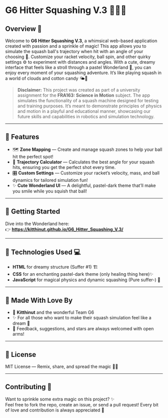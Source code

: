 # G6 Hitter Squashing V.3 🎾✨🦄

## Overview 🌟

Welcome to **G6 Hitter Squashing V.3**, a whimsical web-based application created with passion and a sprinkle of magic! This app allows you to simulate the squash ball's trajectory when hit with an angle of your choosing 🎯. Customize your racket velocity, ball spin, and other quirky settings ⚙️ to experiment with distances and angles. With a cute, dreamy interface that feels like a stroll through a pastel Wonderland 🌸, you can enjoy every moment of your squashing adventure. It’s like playing squash in a world of clouds and cotton candy 🌤️🍬

> **Disclaimer:** This project was created as part of a university assignment for the **FRA163: Science in Motion** subject. The app simulates the functionality of a squash machine designed for testing and training purposes. It’s meant to demonstrate principles of physics and motion in a playful and educational manner, showcasing our future skills and capabilities in robotics and simulation technology.  

---

## 🌸 Features

- 🗺️ **Zone Mapping** — Create and manage squash zones to help your ball hit the perfect spot!  
- 🧮 **Trajectory Calculator** — Calculates the best angle for your squash hits, ensuring you get the perfect shot every time.  
- 🎛️ **Custom Settings** — Customize your racket’s velocity, mass, and ball dynamics for tailored simulation fun!  
- ✨ **Cute Wonderland UI** — A delightful, pastel-dark theme that’ll make you smile while you squish that ball!  

---

## 🚀 Getting Started

Dive into the Wonderland here:  
👉 **https://kitthinut.github.io/G6_Hitter_Squashing_V.3/**

---

## 🧠 Technologies Used 💻

- **HTML** for dreamy structure (Suffer #1) 🏗️  
- **CSS** for an enchanting pastel-dark theme (only healing thing here)✨  
- **JavaScript** for magical physics and dynamic squashing (Pure suffer-) 🦄

---

## 🙌 Made With Love By

- 💖 **Kitthinut** and the wonderful Team G6  
- ✨ For all those who want to make their squash simulation feel like a dream 🌸  
- 💬 Feedback, suggestions, and stars are always welcomed with open arms!  

---

## 🐾 License

MIT License — Remix, share, and spread the magic 💜✨

---

## Contributing 🤝

Want to sprinkle some extra magic on this project? ✨  
Feel free to fork the repo, create an issue, or send a pull request! Every bit of love and contribution is always appreciated 💖

